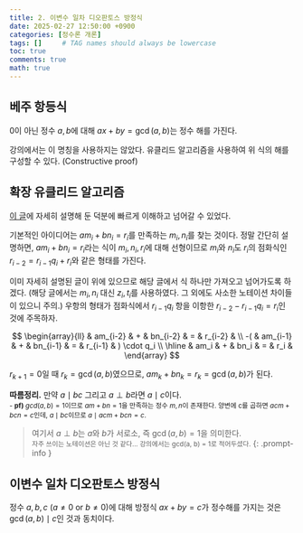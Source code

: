 ```yaml
---
title: 2. 이변수 일차 디오판토스 방정식
date: 2025-02-27 12:50:00 +0900
categories: [정수론 개론]
tags: []     # TAG names should always be lowercase
toc: true
comments: true
math: true
---
```


## 베주 항등식
0이 아닌 정수 $a, b$에 대해 $ax + by = \gcd(a, b)$는 정수 해를 가진다.

강의에서는 이 명칭을 사용하지는 않았다. 유클리드 알고리즘을 사용하여 위 식의 해를 구성할 수 있다. (Constructive proof)

## 확장 유클리드 알고리즘
[이 글](/posts/Extended-Euclidean/)에 자세히 설명해 둔 덕분에 빠르게 이해하고 넘어갈 수 있었다.

기본적인 아이디어는 $a m_i + b n_i = r_i$를 만족하는 $m_i, n_i$를 찾는 것이다. 정말 간단히 설명하면, $a m_i + b n_i = r_i$라는 식이 $m_i, n_i, r_i$에 대해 선형이므로 $m_i$와 $n_i$도 $r_i$의 점화식인 $r_{i-2} = r_{i-1} q_i + r_i$와 같은 형태를 가진다. 

이미 자세히 설명된 글이 위에 있으므로 해당 글에서 식 하나만 가져오고 넘어가도록 하겠다. (해당 글에서는 $m_i, n_i$ 대신 $z_i, t_i$를 사용하였다. 그 외에도 사소한 노테이션 차이들이 있으니 주의.) 우항의 형태가 점화식에서 $r_{i-1} q_i$ 항을 이항한 $r_{i-2} - r_{i-1} q_i = r_i$인 것에 주목하자.

$$
\begin{array}{ll}
 & am_{i-2} & + & bn_{i-2} & = & r_{i-2} & \\
 -( & am_{i-1} & + & bn_{i-1} & = & r_{i-1} & ) \cdot q_i \\ \hline
 & am_i & + & bn_i & = & r_i &
\end{array}
$$

$r_{k+1} = 0$일 때 $r_k = \gcd(a, b)$였으므로, $a m_k + b n_k = r_k = \gcd(a, b)$가 된다. 

**따름정리.** 만약 $a \mid bc$ 그리고 $a \perp b$라면 $a \mid c$이다. 
<br><small>- **pf)** $gcd(a, b) = 1$이므로 $am + bn = 1$을 만족하는 정수 $m, n$이 존재한다. 양변에 c를 곱하면 $acm + bcn = c$인데, $a \mid bc$이므로 $a \mid acm + bcn = c$.</small>

> 여기서 $a \perp b$는 $a$와 $b$가 서로소, 즉 $\gcd(a, b) = 1$을 의미한다.<br><small>자주 쓰이는 노테이션은 아닌 것 같다... 강의에서는 gcd(a, b) = 1로 적어두셨다.</small>
{: .prompt-info }

## 이변수 일차 디오판토스 방정식
정수 $a, b, c\ (a \neq 0\text{ or }b \neq 0$)에 대해 방정식 $ax + by = c$가 정수해를 가지는 것은 $\gcd(a, b) \mid c$인 것과 동치이다.